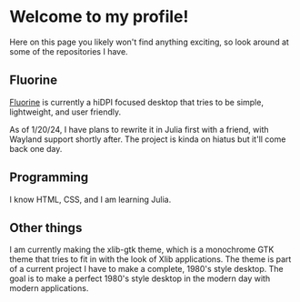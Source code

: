 # Welcome to my profile!
Here on this page you likely won't find anything exciting, so look around at some of the repositories I have.

## Fluorine
[Fluorine](https://github.com/4194304/fluorine) is currently a hiDPI focused desktop that tries to be simple, lightweight, and user friendly.

As of 1/20/24, I have plans to rewrite it in Julia first with a friend, with Wayland support shortly after.
The project is kinda on hiatus but it'll come back one day.

## Programming
I know HTML, CSS, and I am learning Julia.

## Other things
I am currently making the xlib-gtk theme, which is a monochrome GTK theme that tries to fit in with the look of Xlib applications. The theme is part of a current project I have to make a complete, 1980's style desktop. The goal is to make a perfect 1980's style desktop in the modern day with modern applications.